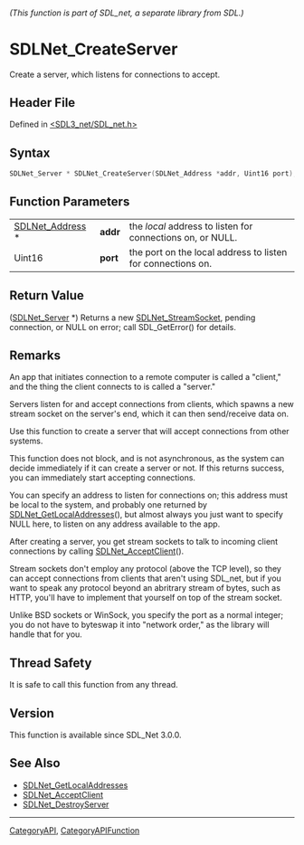 ###### (This function is part of SDL_net, a separate library from SDL.)
# SDLNet_CreateServer

Create a server, which listens for connections to accept.

## Header File

Defined in [<SDL3_net/SDL_net.h>](https://github.com/libsdl-org/SDL_net/blob/main/include/SDL3_net/SDL_net.h)

## Syntax

```c
SDLNet_Server * SDLNet_CreateServer(SDLNet_Address *addr, Uint16 port);
```

## Function Parameters

|                                    |          |                                                             |
| ---------------------------------- | -------- | ----------------------------------------------------------- |
| [SDLNet_Address](SDLNet_Address) * | **addr** | the _local_ address to listen for connections on, or NULL.  |
| Uint16                             | **port** | the port on the local address to listen for connections on. |

## Return Value

([SDLNet_Server](SDLNet_Server) *) Returns a new
[SDLNet_StreamSocket](SDLNet_StreamSocket), pending connection, or NULL on
error; call SDL_GetError() for details.

## Remarks

An app that initiates connection to a remote computer is called a "client,"
and the thing the client connects to is called a "server."

Servers listen for and accept connections from clients, which spawns a new
stream socket on the server's end, which it can then send/receive data on.

Use this function to create a server that will accept connections from
other systems.

This function does not block, and is not asynchronous, as the system can
decide immediately if it can create a server or not. If this returns
success, you can immediately start accepting connections.

You can specify an address to listen for connections on; this address must
be local to the system, and probably one returned by
[SDLNet_GetLocalAddresses](SDLNet_GetLocalAddresses)(), but almost always
you just want to specify NULL here, to listen on any address available to
the app.

After creating a server, you get stream sockets to talk to incoming client
connections by calling [SDLNet_AcceptClient](SDLNet_AcceptClient)().

Stream sockets don't employ any protocol (above the TCP level), so they can
accept connections from clients that aren't using SDL_net, but if you want
to speak any protocol beyond an abritrary stream of bytes, such as HTTP,
you'll have to implement that yourself on top of the stream socket.

Unlike BSD sockets or WinSock, you specify the port as a normal integer;
you do not have to byteswap it into "network order," as the library will
handle that for you.

## Thread Safety

It is safe to call this function from any thread.

## Version

This function is available since SDL_Net 3.0.0.

## See Also

- [SDLNet_GetLocalAddresses](SDLNet_GetLocalAddresses)
- [SDLNet_AcceptClient](SDLNet_AcceptClient)
- [SDLNet_DestroyServer](SDLNet_DestroyServer)

----
[CategoryAPI](CategoryAPI), [CategoryAPIFunction](CategoryAPIFunction)


